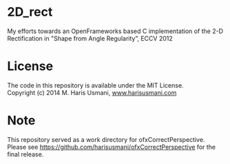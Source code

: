 2D_rect
=======

My efforts towards an OpenFrameworks based C implementation of the 2-D Rectification in "Shape from Angle Regularity”, ECCV 2012

License
=======
The code in this repository is available under the MIT License.
<br>Copyright (c) 2014 M. Haris Usmani, www.harisusmani.com

Note
====
This repository served as a work directory for ofxCorrectPerspective. Please see https://github.com/harisusmani/ofxCorrectPerspective for the final release.
